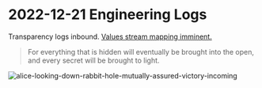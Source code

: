 # 2022-12-21 Engineering Logs

Transparency logs inbound. [Values stream mapping imminent.](https://github.com/intel/dffml/blob/main/docs/tutorials/rolling_alice/0000_preface.md#volume-4-alice-and-the-health-of-the-ecosystem)

> For everything that is hidden will eventually be brought into the open, and every secret will be brought to light.

![alice-looking-down-rabbit-hole-mutually-assured-victory-incoming](https://user-images.githubusercontent.com/5950433/208961513-2971dcd0-d629-469c-be12-a64882b9f197.png)